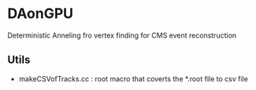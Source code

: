 # DAonGPU
Deterministic Anneling fro vertex finding for CMS event reconstruction

## Utils
- makeCSVofTracks.cc   : root macro that coverts the \*.root file to csv file
